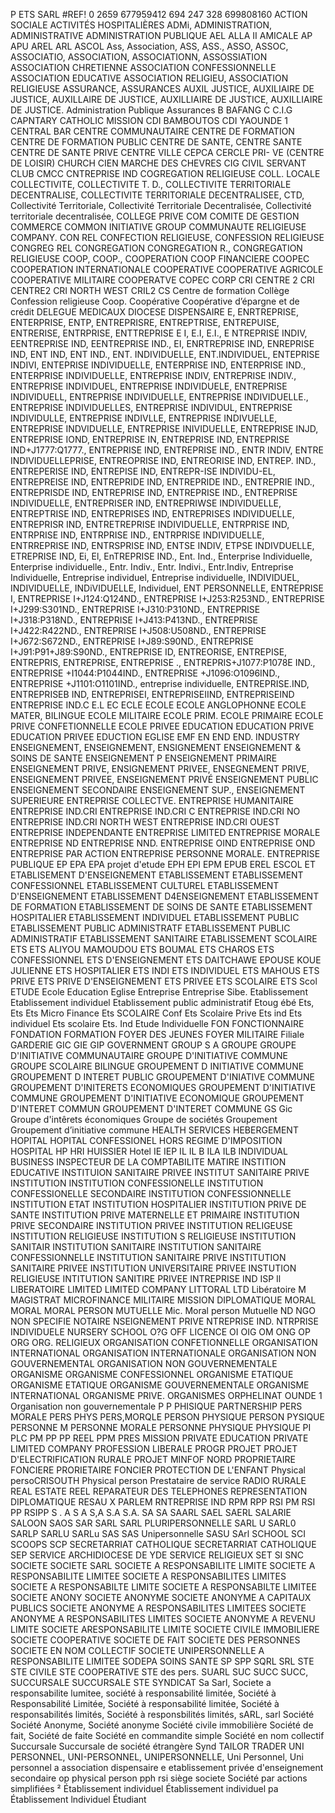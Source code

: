P
ETS
SARL
#REF!
0
2659
677959412
694 247 328
699808160
ACTION SOCIALE
ACTIVITÉS HOSPITALIÈRES
ADMi, ADMINISTRATION, ADMINISTRATIVE
ADMINISTRATION PUBLIQUE
AEL
ALLA II
AMICALE
AP
APU
AREL
ARL
ASCOL
Ass, Association, ASS, ASS., ASSO, ASSOC, ASSOCIATIO, ASSOCIATION, ASSOCIATIONN, ASSOSSIATION
ASSOCIATION CHRETIENNE
ASSOCIATION CONFESSIONNELLE
ASSOCIATION EDUCATIVE
ASSOCIATION RELIGIEU, ASSOCIATION RELIGIEUSE
ASSURANCE, ASSURANCES
AUXIL JUSTICE, AUXILIAIRE DE JUSTICE, AUXILLAIRE DE JUSTICE, AUXILLIAIRE DE JUSTICE, AUXILLIAIRE DE JUSTICE.
Administration Publique
Assurances
B
BAFANG
C
C.I.G
CAPNTARY
CATHOLIC MISSION
CDI BAMBOUTOS
CDI YAOUNDE 1
CENTRAL BAR
CENTRE COMMUNAUTAIRE
CENTRE DE FORMATION
CENTRE DE FORMATION PUBLIC
CENTRE DE SANTE, CENTRE SANTE
CENTRE DE SANTE PRIVE
CENTRE VILLE
CEPCA
CERCLE PRI- VE (CENTRE DE LOISIR)
CHURCH
CIEN MARCHE DES CHEVRES
CIG
CIVIL SERVANT
CLUB
CMCC
CNTREPRISE IND
COGREGATION RELIGIEUSE
COLL. LOCALE
COLLECTIVITE, COLLECTIVITE T. D., COLLECTIVITE TERRITORIALE DECENTRALISE, COLLECTIVITE TERRITORIALE DECENTRALISEE, CTD, Collectivité Territoriale, Collectivité Territoriale Decentralisée, Collectivité territoriale decentralisée, 
COLLEGE PRIVE
COM
COMITE DE GESTION
COMMERCE
COMMON INITIATIVE GROUP
COMMUNAUTE RELIGIEUSE
COMPANY.
CON REL
CONFECTION RELIGIEUSE, CONFESSION RELIGIEUSE
CONGREG REL
CONGREGATION
CONGREGATION R., CONGREGATION RELIGIEUSE
COOP, COOP., COOPERATION
COOP FINANCIERE
COOPEC
COOPERATION INTERNATIONALE
COOPERATIVE
COOPERATIVE AGRICOLE
COOPERATIVE MILITAIRE
COOPERATVE
COPEC
CORP
CRI CENTRE 2
CRI CENTRE2
CRI NORTH WEST
CRIL2
CS
Centre de formation
Collège
Confession religieuse
Coop.
Coopérative
Coopérative d’épargne et de crédit
DELEGUE MEDICAUX
DIOCESE
DISPENSAIRE
E, ENRTREPRISE, ENTERPRISE, ENTP, ENTREPRISRE, ENTREPTRISE, ENTREPUISE, ENTRERISE, ENTRPRISE, ENTTREPRISE
E I, E.I, E.I., E NTREPRISE INDIV, EENTREPRISE IND, EENTREPRISE IND., EI, ENRTREPRISE IND, ENREPRISE IND, ENT IND, ENT IND., ENT. INDIVIDUELLE, ENT.INDIVIDUEL, ENTEPRISE INDIVI, ENTEPRISE INDIVIDUELLE, ENTERPRISE IND, ENTERPRISE IND., ENTERPRISE INDIVIDUELLE, ENTREPRISE INDIV, ENTREPRISE INDIV., ENTREPRISE INDIVIDUEL, ENTREPRISE INDIVIDUELE, ENTREPRISE INDIVIDUELL, ENTREPRISE INDIVIDUELLE, ENTREPRISE INDIVIDUELLE., ENTREPRISE INDIVIDUELLES, ENTREPRISE INDIVIDUL, ENTREPRISE INDIVIDULLE, ENTREPRISE INDIVLLE, ENTREPRISE INDIVUELLE, ENTREPRISE INDVIDUELLE, ENTREPRISE INIVIDUELLE, ENTREPRISE INJD, ENTREPRISE IOND, ENTREPRISE IN, ENTREPRISE IND, ENTREPRISE IND+J1777:Q1777., ENTREPRISE IND, ENTREPRISE IND., ENTR INDIV, ENTRE INDIVIDUELLEPRISE, ENTREOPRISE IND, ENTREORISE IND, ENTREP. IND., ENTREPERISE IND, ENTREPISE IND, ENTREPR-ISE INDIVIDU-EL, ENTREPREISE IND, ENTREPRIDE IND, ENTREPRIDE IND., ENTREPRIE IND., ENTREPRISDE IND, ENTREPRISE IND, ENTREPRISE IND., ENTREPRISE INDIVIDUELLE, ENTREPRISER IND, ENTREPRIWSE INDIVIDUELLE, ENTREPTRISE IND, ENTREPRISES IND, ENTREPRISES INDIVIDUELLE, ENTREPRISR IND, ENTRETREPRISE INDIVIDUELLE, ENTRPRISE IND, ENTRPRISE IND, ENTRPRISE IND., ENTRPRISE INDIVIDUELLE, ENTRREPRISE IND, ENTRSPRISE IND, ENTSE INDIV, ETPSE INDIVDUELLE, ETREPRISE IND, Ei, El, EnTREPRISE IND., Ent. Ind., Enterprise Individuelle, Enterprise individuelle., Entr. Indiv., Entr. Indivi., Entr.Indiv, Entreprise Individuelle, Entreprise individuel, Entreprise individuelle, INDIVIDUEL, INDIVIDUELLE, INDiVIDUELLE, Individuel, ENT PERSONNELLE, ENTREPRISE I, ENTREPRISE I+J124:Q124ND., ENTREPRISE I+J253:R253ND., ENTREPRISE I+J299:S301ND., ENTREPRISE I+J310:P310ND., ENTREPRISE I+J318:P318ND., ENTREPRISE I+J413:P413ND., ENTREPRISE I+J422:R422ND., ENTREPRISE I+J508:U508ND., ENTREPRISE I+J672:S672ND., ENTREPRISE I+J89:S90ND., ENTREPRISE I+J91:P91+J89:S90ND., ENTREPRISE ID, ENTREORISE, ENTREPISE, ENTREPRIS, ENTREPRISE, ENTREPRISE ., ENTREPRIS+J1077:P1078E IND., ENTREPRISE +I1044:P1044IND., ENTREPRISE +J1096:O1096IND., ENTREPRISE +J1101:O1101IND., entreprise individuelle, ENTREPRISE.IND, ENTREPRISEB IND, ENTREPRISEI, ENTREPRISEIIND, ENTREPRISEIND
ENTREPRISE IND.C
E.L
EC
ECLE
ECOLE
ECOLE ANGLOPHONNE
ECOLE MATER, BILINGUE
ECOLE MILITAIRE
ECOLE PRIM.
ECOLE PRIMAIRE
ECOLE PRIVE CONFETIONNELLE
ECOLE PRIVEE
EDUCATION
EDUCATION PRIVE
EDUCATION PRIVEE
EDUCTION
EGLISE
EMF
EN
END
END. INDUSTRY
ENSEIGNEMENT, ENSEIGNEMENT, ENSIGNEMENT
ENSEIGNEMENT & SOINS DE SANTE
ENSEIGNEMENT P
ENSEIGNEMENT PRIMAIRE
ENSEIGNEMENT PRIVE, ENSIGNEMENT PRIVEE, ENSEGNEMENT PRIVE, ENSEIGNEMENT PRIVEE, ENSEIGNEMENT PRIVÉ
ENSEIGNEMENT PUBLIC
ENSEIGNEMENT SECONDAIRE
ENSEIGNEMENT SUP., ENSEIGNEMENT SUPERIEURE
ENTREPRISE COLLECTVE.
ENTREPRISE HUMANITAIRE
ENTREPRISE IND.CRI
ENTREPRISE IND.CRI C
ENTREPRISE IND.CRI NO
ENTREPRISE IND.CRI NORTH WEST
ENTREPRISE IND.CRI OUEST
ENTREPRISE INDEPENDANTE
ENTREPRISE LIMITED
ENTREPRISE MORALE
ENTREPRISE ND
ENTREPRISE NND.
ENTREPRISE OIND
ENTREPRISE OND
ENTREPRISE PAR ACTION
ENTREPRISE PERSONNE MORALE.
ENTREPRISE PUBLIQUE
EP
EPA
EPA projet d'etude
EPH
EPI
EPM
EPUB
EREL
ESCOL
ET
ETABLISEMENT D'ENSEIGNEMENT
ETABLISSEMENT
ETABLISSEMENT CONFESSIONNEL
ETABLISSEMENT CULTUREL
ETABLISSEMENT D'ENSEIGNEMENT
ETABLISSEMENT D4ENSEIGNEMENT
ETABLISSEMENT DE FORMATION
ETABLISSEMENT DE SOINS DE SANTE
ETABLISSEMENT HOSPITALIER
ETABLISSEMENT INDIVIDUEL
ETABLISSEMENT PUBLIC
ETABLISSEMENT PUBLIC ADMINISTRATF
ETABLISSEMENT PUBLIC ADMINISTRATIF
ETABLISSEMENT SANITAIRE
ETABLISSEMENT SCOLAIRE
ETS
ETS ALIYOU MAMOUDOU
ETS BOUMAL
ETS CHAROS
ETS CONFESSIONNEL
ETS D'ENSEIGNEMENT
ETS DAITCHAWE EPOUSE KOUE JULIENNE
ETS HOSPITALIER
ETS INDI
ETS INDIVIDUEL
ETS MAHOUS
ETS PRIVE
ETS PRIVE D'ENSEIGNEMENT
ETS PRIVEE
ETS SCOLAIRE
ETS Scol
ETUDE
Ecole
Education
Eglise
Entreprise
Entreprise Sibe.
Etablissement
Etablissement individuel
Etablissement public administratif
Etoug ébé
Ets, Ets
Ets Micro Finance
Ets SCOLAIRE Conf
Ets Scolaire Prive
Ets ind
Ets individuel
Ets scolaire
Ets. Ind
Etude Individuelle
FON
FONCTIONNAIRE
FONDATION
FORMATION
FOYER DES JEUNES
FOYER MILITAIRE
Filiale
GARDERIE
GIC
GIE
GIP
GOVERNMENT
GROUP S A
GROUPE
GROUPE D'INITIATIVE COMMUNAUTAIRE
GROUPE D'INITIATIVE COMMUNE
GROUPE SCOLAIRE BILINGUE
GROUPEMENT D INITIATIVE COMMUNE
GROUPEMENT D INTERET PUBLIC
GROUPEMENT D'INIATIVE COMMUNE
GROUPEMENT D'INITERETS ECONOMIQUES
GROUPEMENT D'INITIATIVE COMMUNE
GROUPEMENT D'INITIATIVE ECONOMIQUE
GROUPEMENT D'INTERET COMMUN
GROUPEMENT D'INTERET COMMUNE
GS
Gic
Groupe d'intêrets économiques
Groupe de sociétés
Groupement
Groupement d’initiative commune
HEALTH SERVICES
HEBERGEMENT
HOPITAL
HOPITAL CONFESSIONEL
HORS REGIME D'IMPOSITION
HOSPITAL
HP
HRI
HUISSIER
Hotel
IE
IEP
IL
IL B
ILA
ILB
INDIVIDUAL BUSINESS
INSPECTEUR DE LA COMPTABILITE MATIRE
INSTITION EDUCATIVE
INSTITUION SANITAIRE PRIVEE
INSTITUT SANITAIRE PRIVE
INSTITUTION
INSTITUTION CONFESSIONELLE
INSTITUTION CONFESSIONELLE SECONDAIRE
INSTITUTION CONFESSIONNELLE
INSTITUTION ETAT
INSTITUTION HOSPITALIER
INSTITUTION PRIVE DE SANTE
INSTITUTION PRIVE MATERNELLE ET PRIMAIRE
INSTITUTION PRIVE SECONDAIRE
INSTITUTION PRIVEE
INSTITUTION RELIGEUSE
INSTITUTION RELIGIEUSE
INSTITUTION S RELIGIEUSE
INSTITUTION SANITAIR
INSTITUTION SANITAIRE
INSTITUTION SANITAIRE CONFESSIONNELLE
INSTITUTION SANITAIRE PRIVE
INSTITUTION SANITAIRE PRIVEE
INSTITUTION UNIVERSITAIRE PRIVEE
INSTUTION RELIGIEUSE
INTITUTION SANITIRE PRIVEE
INTREPRISE IND
ISP
Il
LIBERATOIRE
LIMITED
LIMITED COMPANY
LITTORAL
LTD
Libératoire
M
MAGISTRAT
MICROFINANCE
MILITAIRE
MISSION DIPLOMATIQUE
MORAL
MORAL
MORAL PERSON
MUTUELLE
Mic.
Moral person
Mutuelle
ND
NGO
NON SPECIFIE
NOTAIRE
NSEIGNEMENT PRIVE
NTREPRISE IND.
NTRPRISE INDIVIDUELE
NURSERY SCHOOL
O?G
OFF LICENCE
OI
OIG
OM
ONG
OP
ORG
ORG. RELIGIEUX
ORGANISATION CONFETIONNELLE
ORGANISATION INTERNATIONAL
ORGANISATION INTERNATIONALE
ORGANISATION NON GOUVERNEMENTAL
ORGANISATION NON GOUVERNEMENTALE
ORGANISME
ORGANISME CONFESSIONNEL
ORGANISME ETATIQUE
ORGANISME ETATIQUE
ORGANISME GOUVERNEMENTALE
ORGANISME INTERNATIONAL
ORGANISME PRIVE.
ORGANISMES
ORPHELINAT
OUNDE 1
Organisation non gouvernementale
P
P PHISIQUE
PARTNERSHIP
PERS MORALE
PERS PHYS
PERS,MORQLE
PERSON PHYSIQUE
PERSON PYSIQUE
PERSONNE M
PERSONNE MORALE
PERSONNE PHYSIQUE
PHYSIQUE
PI
PLC
PM
PP
PP REEL
PPM
PRES MISSION
PRIVATE EDUCATION
PRIVATE LIMITED COMPANY
PROFESSION LIBERALE
PROGR
PROJET
PROJET D'ELECTRIFICATION RURALE
PROJET MINFOF NORD
PROPRIETAIRE FONCIERE
PRORIETAIRE FONCIER
PROTECTION DE L'ENFANT
Physical persoCRISOUTH
Physical person
Prestataire de service
RADIO RURALE
REAL ESTATE
REEL
REPARATEUR DES TELEPHONES
REPRESENTATION DIPLOMATIQUE
RESAU X PARLEM
RNTREPRISE IND
RPM
RPP
RSI PM
RSI PP
RSIPP
S . A
S A
S,A
S.A
S.A.
SA
SA
SAARL
SAEL
SAERL
SALARIE
SALOON
SAOS
SAR
SARL
SARL PLURIPERSONNELLE
SARL U
SARL0
SARLP
SARLU
SARLu
SAS
SAS Unipersonnelle
SASU
SArl
SCHOOL
SCI
SCOOPS
SCP
SECRETARRIAT CATHOLIQUE
SECRETARRIAT CATHOLIQUE
SEP
SERVICE ARCHIDIOCESE DE YDE
SERVICE RELIGIEUX
SET
SI
SNC
SOCIETE
SOCIETE SARL
SOCIETE A RESPONSABILITE LIMITE
SOCIETE A RESPONSABILITE LIMITEE
SOCIETE A RESPONSABILITES LIMITES
SOCIETE A RESPONSABILTE LIMITE
SOCIETE A RESPONSABILTE LIMITEE
SOCIETE ANONY
SOCIETE ANONYME
SOCIETE ANONYME A CAPITAUX PUBLICS
SOCIETE ANONYME A RESPONSABILITES LIMITEES
SOCIETE ANONYME A RESPONSABILITES LIMITES
SOCIETE ANONYME A REVENU LIMITE
SOCIETE ARESPONSABILITE LIMITE
SOCIETE CIVILE IMMOBILIERE
SOCIETE COOPERATIVE
SOCIETE DE FAIT
SOCIETE DES PERSONNES
SOCIETE EN NOM COLLECTIF
SOCIETE UNIPERSONNELLE A RESPONSABILITE LIMITEE
SODEPA
SOINS SANTE
SP
SPP
SQRL
SRL
STE
STE CIVILE
STE COOPERATIVE
STE des pers.
SUARL
SUC
SUCC
SUCC,
SUCCURSALE
SUCCURSALE STE
SYNDICAT
Sa
Sarl, Societe a responsabilite lumitee, société à responsabilité limitée, Société à Responsabilité Limitée, Société à responsabilité limitée, Société à responsabilités limités, Société à responsbilités limités, sARL, sarl
Société
Société Anonyme, Société anonyme
Société civile immobilière
Société de fait, Société de faite
Société en commandite simple
Société en nom collectif
Succursale
Succursale de société étrangère
Synd
TAILOR
TRADER
UNI PERSONNEL, UNI-PERSONNEL, UNIPERSONNELLE, Uni Personnel, Uni personnel
a
association
dispensaire
e
etablissement privée d'enseignement secondaire
op
physical person
pph
rsi
siège
societe
Société par actions simplifiées
²
Établissement individuel
Établissement individuel pa
Établissement lndividuel
Étudiant
